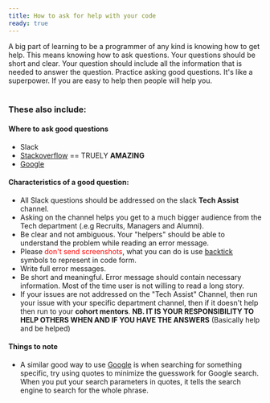 ```yaml
---
title: How to ask for help with your code
ready: true
---
```


A big part of learning to be a programmer of any kind is knowing how to get help. This means knowing how to ask questions.
Your questions should be short and clear. Your question should include all the information that is needed to answer the question.
Practice asking good questions. It's like a superpower. If you are easy to help then people will help you.<br/><br/>

### These also include:

#### Where to ask good questions

 - Slack
 - [Stackoverflow](https://stackoverflow.com/help/how-to-ask) == TRUELY **AMAZING**
 - [Google](https://www.google.com)

#### Characteristics of a good question:

 - All Slack questions should be addressed on the slack **Tech Assist** channel.
 - Asking on the channel helps you get to a much bigger audience from the Tech department (.e.g Recruits, Managers and Alumni).
 - Be clear and not ambiguous. Your "helpers" should be able to understand the problem while reading an error message.
 - Please <span style="color:red">don't send screenshots</span>, what you can do is use [backtick](https://slack.com/intl/en-za/help/articles/202288908-format-your-messages) symbols to represent in code form.
 - Write full error messages.
 - Be short and meaningful. Error message should contain necessary information. Most of the time user is not willing to read a long story.
 - If your issues are not addressed on the "Tech Assist" Channel, then run your issue with your specific department channel, then if it doesn't help then run to your **cohort mentors**.
 **NB. IT IS YOUR RESPONSIBILITY TO HELP OTHERS WHEN AND IF YOU HAVE THE ANSWERS** (Basically help and be helped)  

#### Things to note


- A similar good way to use [Google](https://www.google.com) is when searching for something specific, try using quotes to minimize the guesswork for Google search. When you put your search parameters in quotes, it tells the search engine to search for the whole phrase.
